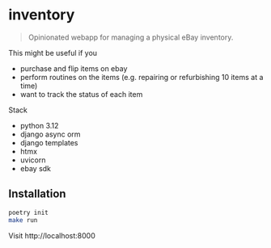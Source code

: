 # inventory

> Opinionated webapp for managing a physical eBay inventory.

This might be useful if you

* purchase and flip items on ebay
* perform routines on the items (e.g. repairing or refurbishing 10 items at a time)
* want to track the status of each item

Stack
* python 3.12
* django async orm 
* django templates
* htmx
* uvicorn
* ebay sdk

## Installation

```bash
poetry init
make run
```

Visit http://localhost:8000
